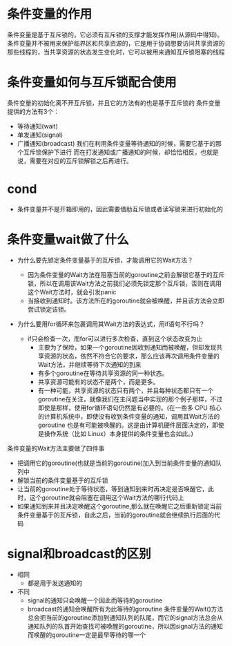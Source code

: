 # 条件变量的作用
条件变量是基于互斥锁的，它必须有互斥锁的支撑才能发挥作用(从源码中得知)。  
条件变量并不被用来保护临界区和共享资源的，它是用于协调想要访问共享资源的那些线程的，当共享资源的状态发生变化时，它可以被用来通知互斥锁阻塞的线程 

# 条件变量如何与互斥锁配合使用
条件变量的初始化离不开互斥锁，并且它的方法有的也是基于互斥锁的
条件变量提供的方法有3个：
- 等待通知(wait)
- 单发通知(signal)
- 广播通知(broadcast)
我们在利用条件变量等待通知的时候，需要它基于的那个互斥锁保护下进行
而在打发通知或广播通知的时候，却恰恰相反，也就是说，需要在对应的互斥锁解锁之后再进行。

# cond
- 条件变量并不是开箱即用的，因此需要借助互斥锁或者读写锁来进行初始化的

# 条件变量wait做了什么
- 为什么要先锁定条件变量基于的互斥锁，才能调用它的Wait方法？
  - 因为条件变量的Wait方法在阻塞当前的goroutine之前会解锁它基于的互斥锁，所以在调用该Wait方法之前我们必须先锁定那个互斥锁，否则在调用这个Wait方法时，就会引发panic
  - 当接收到通知时。该方法所在的goroutine就会被唤醒，并且该方法会立即尝试锁定该锁。
  
- 为什么要用for循环来包裹调用其Wait方法的表达式，用if语句不行吗？
  - if只会检查一次，而for可以进行多次检查，直到这个状态改变为止
    - 主要为了保险，如果一个goroutine因收到通知而被唤醒，但却发现共享资源的状态，依然不符合它的要求，那么应该再次调用条件变量的Wait方法，并继续等待下次通知的到来
    - 有多个goroutine在等待共享资源的同一种状态。
    - 共享资源可能有的状态不是两个，而是更多。
    - 有一种可能，共享资源的状态只有两个，并且每种状态都只有一个goroutine在关注，就像我们在主问题当中实现的那个例子那样，不过即使是那样，使用for循环语句仍然是有必要的。(在一些多 CPU 核心的计算机系统中，即使没有收到条件变量的通知，调用其Wait方法的 goroutine 也是有可能被唤醒的。这是由计算机硬件层面决定的，即使是操作系统（比如 Linux）本身提供的条件变量也会如此。)


条件变量的Wait方法主要做了四件事
  - 把调用它的goroutine(也就是当前的goroutine)加入到当前条件变量的通知队列中
  - 解锁当前的条件变量基于的互斥锁
  - 让当前的goroutine处于等待状态，等到通知到来时再决定是否唤醒它，此时，这个goroutine就会阻塞在调用这个Wait方法的哪行代码上
  - 如果通知到来并且决定唤醒这个goroutine,那么就在唤醒它之后重新锁定当前条件变量基于的互斥锁，自此之后，当前的goroutine就会继续执行后面的代码

# signal和broadcast的区别
- 相同
  - 都是用于发送通知的
- 不同
  - signal的通知只会唤醒一个因此而等待的goroutine
  - broadcast的通知会唤醒所有为此等待的goroutine
条件变量的Wait()方法总会把当前的goroutine添加到通知队列的队尾，而它的signal方法总会从通知队列的队首开始查找可被唤醒的goroutine，所以因signal方法的通知而唤醒的goroutine一定是最早等待的哪一个
